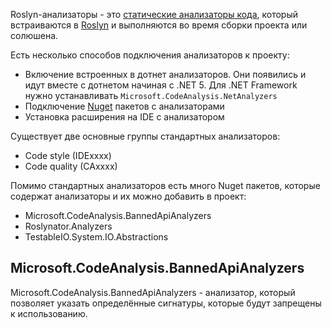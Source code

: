 Roslyn-анализаторы - это [статические анализаторы кода](../../../Project%20management/Static%20code%20analyze.md), который встраиваются в [Roslyn](./Roslyn.md) и выполняются во время сборки проекта или солюшена.

Есть несколько способов подключения анализаторов к проекту:
- Включение встроенных в дотнет анализаторов. Они появились и идут вместе с дотнетом начиная с .NET 5. Для .NET Framework нужно устанавливать `Microsoft.CodeAnalysis.NetAnalyzers`
- Подключение [Nuget](../Nuget/Nuget.md) пакетов с анализаторами
- Установка расширения на IDE с анализатором

Существует две основные группы стандартных анализаторов:
- Code style (IDExxxx)
- Code quality (CAxxxx)

Помимо стандартных анализаторов есть много Nuget пакетов, которые содержат анализаторы и их можно добавить в проект:
- Microsoft.CodeAnalysis.BannedApiAnalyzers
- Roslynator.Analyzers
- TestableIO.System.IO.Abstractions

## Microsoft.CodeAnalysis.BannedApiAnalyzers
Microsoft.CodeAnalysis.BannedApiAnalyzers - анализатор, который позволяет указать определённые сигнатуры, которые будут запрещены к использованию.